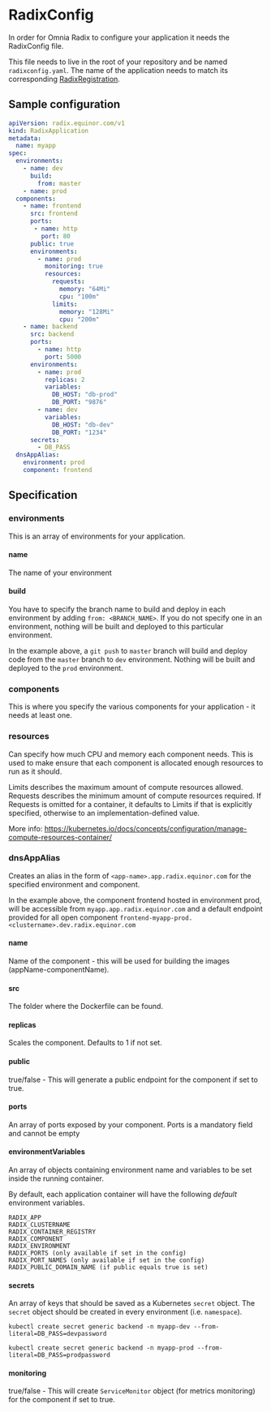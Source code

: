 # RadixConfig

In order for Omnia Radix to configure your application it needs the RadixConfig file. 

This file needs to live in the root of your repository and be named `radixconfig.yaml`.
The name of the application needs to match its corresponding [RadixRegistration](radixregistration.md).

## Sample configuration

```yaml
apiVersion: radix.equinor.com/v1
kind: RadixApplication
metadata:
  name: myapp
spec:
  environments:
    - name: dev
      build:
        from: master
    - name: prod
  components:
    - name: frontend
      src: frontend
      ports:
       - name: http
         port: 80
      public: true
      environments:
        - name: prod
          monitoring: true
          resources:
            requests:
              memory: "64Mi"
              cpu: "100m"
            limits:
              memory: "128Mi"
              cpu: "200m"
    - name: backend
      src: backend
      ports:
        - name: http
          port: 5000
      environments:
        - name: prod
          replicas: 2
          variables:
            DB_HOST: "db-prod"
            DB_PORT: "9876"
        - name: dev
          variables:
            DB_HOST: "db-dev"
            DB_PORT: "1234"
      secrets:
        - DB_PASS
  dnsAppAlias:
    environment: prod
    component: frontend
```

## Specification

### environments

This is an array of environments for your application. 

#### name

The name of your environment

#### build

You have to specify the branch name to build and deploy in each environment by adding `from: <BRANCH_NAME>`. If you do not specify one in an environment, nothing will be built and deployed to this particular environment.

In the example above, a `git push` to `master` branch will build and deploy code from the `master` branch to `dev` environment. Nothing will be built and deployed to the `prod` environment.

### components

This is where you specify the various components for your application - it needs at least one.

### resources

Can specify how much CPU and memory each component needs. This is used to make ensure that each component is allocated enough resources to run as it should.

Limits describes the maximum amount of compute resources allowed.
Requests describes the minimum amount of compute resources required. If Requests is omitted for a container, it defaults to Limits if that is explicitly specified, otherwise to an implementation-defined value.

More info: https://kubernetes.io/docs/concepts/configuration/manage-compute-resources-container/

### dnsAppAlias

Creates an alias in the form of `<app-name>.app.radix.equinor.com` for the specified environment and component. 

In the example above, the component frontend hosted in environment prod, will be accessible from `myapp.app.radix.equinor.com` and a default endpoint provided for all open component `frontend-myapp-prod.<clustername>.dev.radix.equinor.com`

#### name

Name of the component - this will be used for building the images (appName-componentName).

#### src

The folder where the Dockerfile can be found.

#### replicas

Scales the component. Defaults to 1 if not set.

#### public

true/false - This will generate a public endpoint for the component if set to true.

#### ports

An array of ports exposed by your component. Ports is a mandatory field and cannot be empty

#### environmentVariables

An array of objects containing environment name and variables to be set inside the running container.

By default, each application container will have the following _default_ environment variables.

```
RADIX_APP
RADIX_CLUSTERNAME
RADIX_CONTAINER_REGISTRY
RADIX_COMPONENT
RADIX_ENVIRONMENT
RADIX_PORTS (only available if set in the config)
RADIX_PORT_NAMES (only available if set in the config)
RADIX_PUBLIC_DOMAIN_NAME (if public equals true is set)
```

#### secrets

An array of keys that should be saved as a Kubernetes `secret` object. The `secret` object should be created in every environment (i.e. `namespace`).

```
kubectl create secret generic backend -n myapp-dev --from-literal=DB_PASS=devpassword

kubectl create secret generic backend -n myapp-prod --from-literal=DB_PASS=prodpassword
```

#### monitoring

true/false - This will create `ServiceMonitor` object (for metrics monitoring) for the component if set to true.